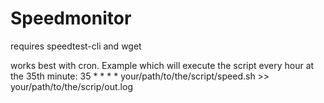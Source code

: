 # Speedmonitor
requires speedtest-cli and wget

works best with cron.
Example which will execute the script every hour at the 35th minute:
35 * * * * your/path/to/the/script/speed.sh >> your/path/to/the/scrip/out.log
